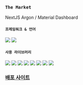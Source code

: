 ### `The Market`

NextJS Argon / Material Dashboard

#### `프레임워크 & 언어`
<img src="https://img.shields.io/badge/Next.js 14-000000?style=for-the-badge&logo=nextdotjs&logoColor=ffffff"/> <img src="https://img.shields.io/badge/TypeScript-3178C6?style=for-the-badge&logo=typescript&logoColor=ffffff"/>
#### `사용 라이브러리`
<img src="https://img.shields.io/badge/Firebase-FFCA28?style=for-the-badge&logo=firebase&logoColor=ffffff"/> <img src="https://img.shields.io/badge/React Query-FF4154?style=for-the-badge&logo=reactquery&logoColor=ffffff"/> <img src="https://img.shields.io/badge/React Hook Form-EC5990?style=for-the-badge&logo=reacthookform&logoColor=ffffff"/> <img src="https://img.shields.io/badge/Recoil-3578E5?style=for-the-badge&logo=recoil&logoColor=ffffff"/> <img src="https://img.shields.io/badge/Styled Components-DB7093?style=for-the-badge&logo=styledcomponents&logoColor=ffffff"/> <img src="https://img.shields.io/badge/Framer Motion-0055FF?style=for-the-badge&logo=framer&logoColor=ffffff"/> <img src="https://img.shields.io/badge/scss-CC6699?style=for-the-badge&logo=Sass&logoColor=ffffff"/> <img src="https://img.shields.io/badge/ApexChart.js-1ce284?style=for-the-badge"/>

### [배포 사이트](https://the-market-omega.vercel.app/)